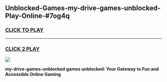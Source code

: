 
## Unblocked-Games-my-drive-games-unblocked-Play-Online-#7og4q
<h3>
<a href="https://premium.freeplayer.one?title=my-drive-games-unblocked&ref=27F">CLICK TO PLAY</a></h3>
<hr>

<h3>
<a href="https://premium.freeplayer.one?title=my-drive-games-unblocked&ref=27F">CLICK 2 PLAY</a>
  
</h3>

<a href="https://premium.freeplayer.one?title=my-drive-games-unblocked&ref=27F"><img src="https://clearcache.store/games.png"></a>


**my-drive-games-unblocked games unblocked: Your Gateway to Fun and Accessible Online Gaming**
